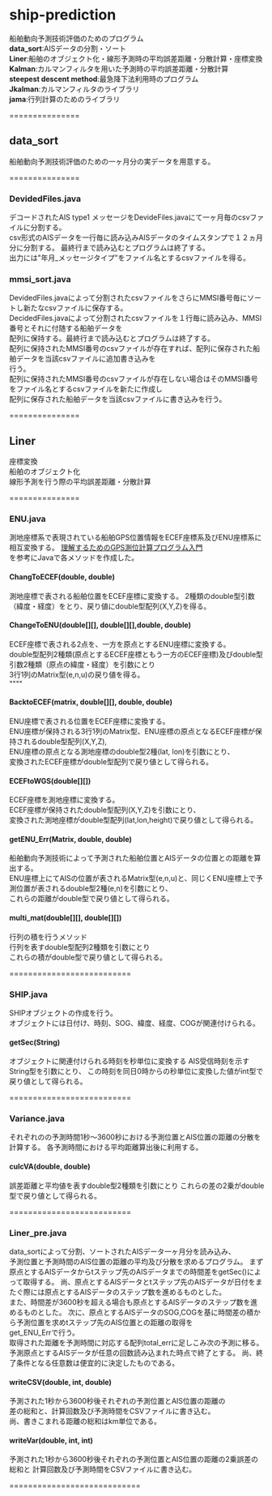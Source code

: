 # **ship-prediction**  
船舶動向予測技術評価のためのプログラム  
**data_sort**:AISデータの分割・ソート  
**Liner**:船舶のオブジェクト化・線形予測時の平均誤差距離・分散計算・座標変換  
**Kalman**:カルマンフィルタを用いた予測時の平均誤差距離・分散計算  
**steepest descent method**:最急降下法利用時のプログラム  
**Jkalman**:カルマンフィルタのライブラリ  
**jama**:行列計算のためのライブラリ

===============
## data_sort  
船舶動向予測技術評価のための一ヶ月分の実データを用意する。  

===============  
### DevidedFiles.java  
デコードされたAIS type1 メッセージをDevideFiles.javaにて一ヶ月毎のcsvファイルに分割する。  
csv形式のAISデータを一行毎に読み込みAISデータのタイムスタンプで１２ヵ月分に分割する。   最終行まで読み込むとプログラムは終了する。  
出力には"年月_メッセージタイプ"をファイル名とするcsvファイルを得る。  
### mmsi_sort.java  
DevidedFiles.javaによって分割されたcsvファイルをさらにMMSI番号毎にソートし新たなcsvファイルに保存する。  
DecidedFiles.javaによって分割されたcsvファイルを１行毎に読み込み、MMSI番号とそれに付随する船舶データを  
配列に保持する。最終行まで読み込むとプログラムは終了する。  
配列に保持されたMMSI番号のcsvファイルが存在すれば、配列に保存された船舶データを当該csvファイルに追加書き込みを  
行う。  
配列に保持されたMMSI番号のcsvファイルが存在しない場合はそのMMSI番号をファイル名とするcsvファイルを新たに作成し  
配列に保存された船舶データを当該csvファイルに書き込みを行う。

===============
## Liner  
座標変換  
船舶のオブジェクト化  
線形予測を行う際の平均誤差距離・分散計算    

===============
### ENU.java  
測地座標系で表現されている船舶GPS位置情報をECEF座標系及びENU座標系に相互変換する。
[理解するためのGPS測位計算プログラム入門](http://www.enri.go.jp/~fks442/K_MUSEN/1st/1st021118.pdf)  
を参考にJavaで各メソッドを作成した。  
#### ChangToECEF(double, double)
測地座標で表される船舶位置をECEF座標に変換する。
2種類のdouble型引数（緯度・経度）をとり、戻り値にdouble型配列(X,Y,Z)を得る。  
#### ChangeToENU(double[][], double[][],double, double)
ECEF座標で表される2点を、一方を原点とするENU座標に変換する。  
double型配列2種類(原点とするECEF座標ともう一方のECEF座標)及びdouble型引数2種類（原点の緯度・経度）を引数にとり  
3行1列のMatrix型(e,n,u)の戻り値を得る。  
""""
#### BacktoECEF(matrix, double[][], double, double)
ENU座標で表される位置をECEF座標に変換する。  
ENU座標が保持される3行1列のMatrix型、ENU座標の原点となるECEF座標が保持されるdouble型配列(X,Y,Z),  
ENU座標の原点となる測地座標のdouble型2種(lat, lon)を引数にとり、  
変換されたECEF座標がdouble型配列で戻り値として得られる。
#### ECEFtoWGS(double[][])
ECEF座標を測地座標に変換する。  
ECEF座標が保持されたdouble型配列(X,Y,Z)を引数にとり、  
変換された測地座標がdouble型配列(lat,lon,height)で戻り値として得られる。  
#### getENU_Err(Matrix, double, double)  
船舶動向予測技術によって予測された船舶位置とAISデータの位置との距離を算出する。  
ENU座標上にてAISの位置が表されるMatrix型(e,n,u)と、同じくENU座標上で予測位置が表されるdouble型2種(e,n)を引数にとり、  
これらの距離がdouble型で戻り値として得られる。  
#### multi_mat(double[][], double[][])  
行列の積を行うメソッド  
行列を表すdouble型配列2種類を引数にとり  
これらの積がdouble型で戻り値として得られる。  

==========================
### SHIP.java  
SHIPオブジェクトの作成を行う。  
オブジェクトには日付け、時刻、SOG、緯度、経度、COGが関連付けられる。  
#### getSec(String)  
オブジェクトに関連付けられる時刻を秒単位に変換する
AIS受信時刻を示すString型を引数にとり、
この時刻を同日0時からの秒単位に変換した値がint型で戻り値として得られる。 

==========================
### Variance.java
それぞれのの予測時間1秒～3600秒における予測位置とAIS位置の距離の分散を計算する。
各予測時間における平均距離算出後に利用する。  
#### culcVA(double, double)  
誤差距離と平均値を表すdouble型2種類を引数にとり
これらの差の2乗がdouble型で戻り値として得られる。

==========================
### Liner_pre.java
data_sortによって分割、ソートされたAISデータ一ヶ月分を読み込み、  
予測位置と予測時間のAIS位置の距離の平均及び分散を求めるプログラム。
まず原点とするAISデータからtステップ先のAISデータまでの時間差をgetSec()によって取得する。
尚、原点とするAISデータとtステップ先のAISデータが日付をまたぐ際には原点とするAISデータのステップ数を進めるものとした。  
また、時間差が3600秒を超える場合も原点とするAISデータのステップ数を進めるものとした。
次に、原点とするAISデータのSOG,COGを基に時間差の積から予測位置を求めtステップ先のAIS位置との距離の取得を  
get_ENU_Errで行う。  
取得された距離を予測時間に対応する配列total_errに足しこみ次の予測に移る。  
予測原点とするAISデータが任意の回数読み込まれた時点で終了とする。
尚、終了条件となる任意数は便宜的に決定したものである。
#### writeCSV(double, int, double)  
予測された1秒から3600秒後それぞれの予測位置とAIS位置の距離の  
差の総和と、計算回数及び予測時間をCSVファイルに書き込む。  
尚、書きこまれる距離の総和はkm単位である。  
#### writeVar(double, int, int)
予測された1秒から3600秒後それぞれの予測位置とAIS位置の距離の2乗誤差の総和と
計算回数及び予測時間をCSVファイルに書き込む。

============================
